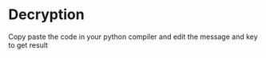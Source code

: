 # Decryption

Copy paste the code in your python compiler and edit the message and key to get result
